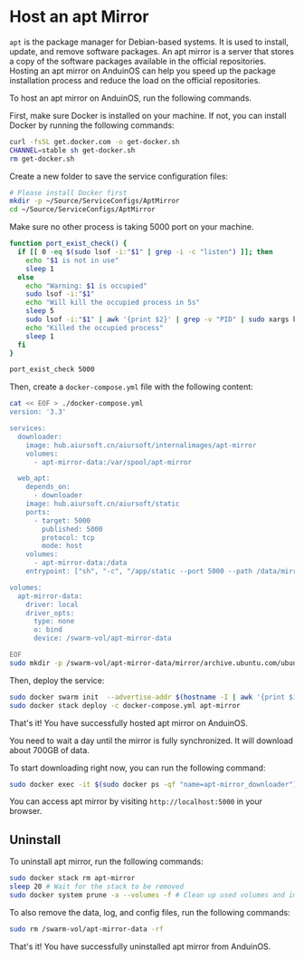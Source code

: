 # Host an apt Mirror

`apt` is the package manager for Debian-based systems. It is used to install, update, and remove software packages. An apt mirror is a server that stores a copy of the software packages available in the official repositories. Hosting an apt mirror on AnduinOS can help you speed up the package installation process and reduce the load on the official repositories.

To host an apt mirror on AnduinOS, run the following commands.

First, make sure Docker is installed on your machine. If not, you can install Docker by running the following commands:

```bash title="Install Docker"
curl -fsSL get.docker.com -o get-docker.sh
CHANNEL=stable sh get-docker.sh
rm get-docker.sh
```

Create a new folder to save the service configuration files:

```bash title="Prepare a clean directory"
# Please install Docker first
mkdir -p ~/Source/ServiceConfigs/AptMirror
cd ~/Source/ServiceConfigs/AptMirror
```

Make sure no other process is taking 5000 port on your machine.

```bash title="Check if the ports are occupied"
function port_exist_check() {
  if [[ 0 -eq $(sudo lsof -i:"$1" | grep -i -c "listen") ]]; then
    echo "$1 is not in use"
    sleep 1
  else
    echo "Warning: $1 is occupied"
    sudo lsof -i:"$1"
    echo "Will kill the occupied process in 5s"
    sleep 5
    sudo lsof -i:"$1" | awk '{print $2}' | grep -v "PID" | sudo xargs kill -9
    echo "Killed the occupied process"
    sleep 1
  fi
}

port_exist_check 5000
```

Then, create a `docker-compose.yml` file with the following content:

```bash title="Create a docker-compose.yml file"
cat << EOF > ./docker-compose.yml
version: '3.3'

services:
  downloader:
    image: hub.aiursoft.cn/aiursoft/internalimages/apt-mirror
    volumes:
      - apt-mirror-data:/var/spool/apt-mirror

  web_apt:
    depends_on:
      - downloader
    image: hub.aiursoft.cn/aiursoft/static
    ports:
      - target: 5000
        published: 5000
        protocol: tcp
        mode: host
    volumes:
      - apt-mirror-data:/data
    entrypoint: ["sh", "-c", "/app/static --port 5000 --path /data/mirror/archive.ubuntu.com --allow-directory-browsing"]

volumes:
  apt-mirror-data:
    driver: local
    driver_opts:
      type: none
      o: bind
      device: /swarm-vol/apt-mirror-data

EOF
sudo mkdir -p /swarm-vol/apt-mirror-data/mirror/archive.ubuntu.com/ubuntu
```

Then, deploy the service:

```bash title="Deploy the service"
sudo docker swarm init  --advertise-addr $(hostname -I | awk '{print $1}')
sudo docker stack deploy -c docker-compose.yml apt-mirror
```

That's it! You have successfully hosted apt mirror on AnduinOS.

You need to wait a day until the mirror is fully synchronized. It will download about 700GB of data.

To start downloading right now, you can run the following command:

```bash title="Start downloading right now"
sudo docker exec -it $(sudo docker ps -qf "name=apt-mirror_downloader") apt-mirror
```

You can access apt mirror by visiting `http://localhost:5000` in your browser.

## Uninstall

To uninstall apt mirror, run the following commands:

```bash title="Uninstall apt mirror"
sudo docker stack rm apt-mirror
sleep 20 # Wait for the stack to be removed
sudo docker system prune -a --volumes -f # Clean up used volumes and images
```

To also remove the data, log, and config files, run the following commands:

```bash title="Remove the data, log, and config files"
sudo rm /swarm-vol/apt-mirror-data -rf
```

That's it! You have successfully uninstalled apt mirror from AnduinOS.

